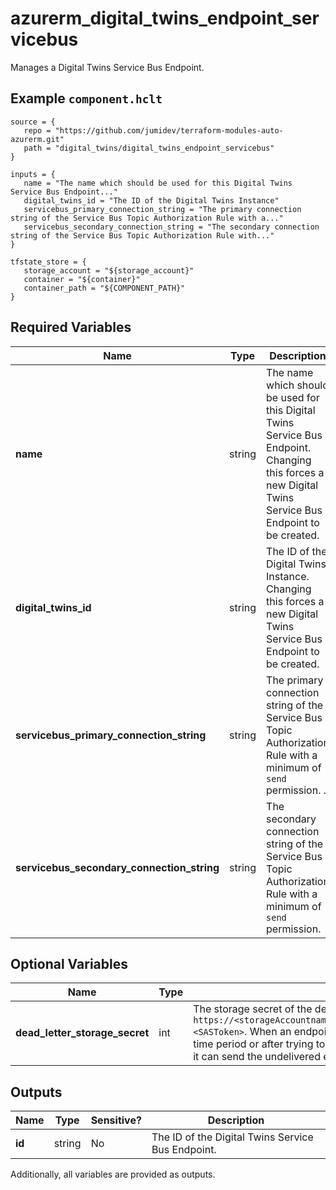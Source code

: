 # azurerm_digital_twins_endpoint_servicebus

Manages a Digital Twins Service Bus Endpoint.

## Example `component.hclt`

```hcl
source = {
   repo = "https://github.com/jumidev/terraform-modules-auto-azurerm.git"   
   path = "digital_twins/digital_twins_endpoint_servicebus"   
}

inputs = {
   name = "The name which should be used for this Digital Twins Service Bus Endpoint..."   
   digital_twins_id = "The ID of the Digital Twins Instance"   
   servicebus_primary_connection_string = "The primary connection string of the Service Bus Topic Authorization Rule with a..."   
   servicebus_secondary_connection_string = "The secondary connection string of the Service Bus Topic Authorization Rule with..."   
}

tfstate_store = {
   storage_account = "${storage_account}"   
   container = "${container}"   
   container_path = "${COMPONENT_PATH}"   
}

```

## Required Variables

| Name | Type |  Description |
| ---- | --------- |  ----------- |
| **name** | string |  The name which should be used for this Digital Twins Service Bus Endpoint. Changing this forces a new Digital Twins Service Bus Endpoint to be created. | 
| **digital_twins_id** | string |  The ID of the Digital Twins Instance. Changing this forces a new Digital Twins Service Bus Endpoint to be created. | 
| **servicebus_primary_connection_string** | string |  The primary connection string of the Service Bus Topic Authorization Rule with a minimum of `send` permission. . | 
| **servicebus_secondary_connection_string** | string |  The secondary connection string of the Service Bus Topic Authorization Rule with a minimum of `send` permission. | 

## Optional Variables

| Name | Type |  Description |
| ---- | --------- |  ----------- |
| **dead_letter_storage_secret** | int |  The storage secret of the dead-lettering, whose format is `https://<storageAccountname>.blob.core.windows.net/<containerName>?<SASToken>`. When an endpoint can't deliver an event within a certain time period or after trying to deliver the event a certain number of times, it can send the undelivered event to a storage account. | 



## Outputs

| Name | Type | Sensitive? | Description |
| ---- | ---- | --------- | --------- |
| **id** | string | No  | The ID of the Digital Twins Service Bus Endpoint. | 

Additionally, all variables are provided as outputs.
